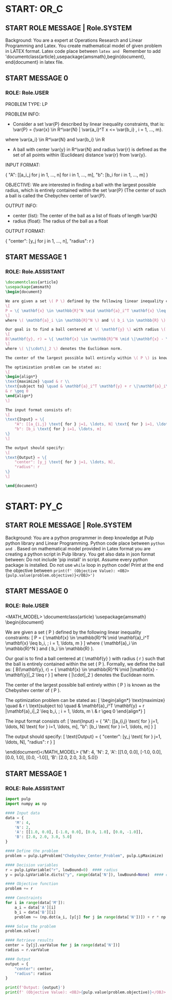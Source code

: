 # START: OR_C 
## START ROLE MESSAGE | Role.SYSTEM 
Background: You are a expert at Operations Research and Linear Programming and Latex. You create mathematical model of given problem in LATEX format. Latex code place between ```latex and ``` Remember to add 'documentclass{article},usepackage{amsmath},begin{document}, end{document} in latex file. 
## START MESSAGE 0 
### ROLE: Role.USER
<DESCRIPTION>

PROBLEM TYPE: LP

PROBLEM INFO: 
- Consider a set \var{P} described by linear inequality constraints, that is:
 \var{P} = {\var{x} \in R^\var{N} | \var{a_i}^T x <= \var{b_i} , i = 1, ..., m}.

where \var{a_i} \in R^\var{N} and \var{b_i} \in R

- A ball with center \var{y} in R^\var{N} and radius \var{r} is defined as the set of all points within (Euclidean) distance \var{r} from \var{y}.


INPUT FORMAT: 

{
    "A": [[a_i_j for j in 1, ..., n] for i in 1, ..., m],
    "b": [b_i for i in 1, ..., m]
}

OBJECTIVE: We are interested in finding a ball with the largest possible radius, which is entirely contained within the set \var{P} (The center of such a ball is called the Chebychev center of \var{P}.

OUTPUT INFO:

- center (list): The center of the ball as a list of floats of length \var{N}
- radius (float): The radius of the ball as a float

OUTPUT FORMAT:

{
    "center": [y_j for j in 1, ..., n],
    "radius": r
}


</DESCRIPTION>


## START MESSAGE 1 
### ROLE: Role.ASSISTANT
```latex
\documentclass{article}
\usepackage{amsmath}
\begin{document}

We are given a set \( P \) defined by the following linear inequality constraints:
\[
P = \{ \mathbf{x} \in \mathbb{R}^N \mid \mathbf{a}_i^T \mathbf{x} \leq b_i, \; i = 1, \ldots, m \}
\]
where \( \mathbf{a}_i \in \mathbb{R}^N \) and \( b_i \in \mathbb{R} \).

Our goal is to find a ball centered at \( \mathbf{y} \) with radius \( r \) such that the ball is entirely contained within the set \( P \). Formally, we define the ball as:
\[
B(\mathbf{y}, r) = \{ \mathbf{x} \in \mathbb{R}^N \mid \|\mathbf{x} - \mathbf{y}\|_2 \leq r \}
\]
where \( \|\cdot\|_2 \) denotes the Euclidean norm.

The center of the largest possible ball entirely within \( P \) is known as the Chebyshev center of \( P \).

The optimization problem can be stated as:
\[
\begin{align*}
\text{maximize} \quad & r \\
\text{subject to} \quad & \mathbf{a}_i^T \mathbf{y} + r \|\mathbf{a}_i\|_2 \leq b_i, \; i = 1, \ldots, m \\
& r \geq 0
\end{align*}
\]

The input format consists of:
\[
\text{Input} = \{
    "A": [[a_{i,j} \text{ for } j=1, \ldots, N] \text{ for } i=1, \ldots, m],
    "b": [b_i \text{ for } i=1, \ldots, m]
\}
\]

The output should specify:
\[
\text{Output} = \{
    "center": [y_j \text{ for } j=1, \ldots, N],
    "radius": r
\}
\]

\end{document}
```

# START: PY_C 
## START ROLE MESSAGE | Role.SYSTEM 
Background: You are a python programmer in deep knowledge at Pulp python library and Linear Programming. Python code place between ```python and ```. Based on mathematical model provided in Latex format you are creating a python script in Pulp library. You get also data in json format between: <DATA></DATA> Do not include 'pip install' in script. Assume every python package is installed. Do not use `while` loop in python code! Print at the end the objective between <OBJ></OBJ> `print(f' (Objective Value): <OBJ>{pulp.value(problem.objective)}</OBJ>')` 
## START MESSAGE 0 
### ROLE: Role.USER
<MATH_MODEL>
\documentclass{article}
\usepackage{amsmath}
\begin{document}

We are given a set \( P \) defined by the following linear inequality constraints:
\[
P = \{ \mathbf{x} \in \mathbb{R}^N \mid \mathbf{a}_i^T \mathbf{x} \leq b_i, \; i = 1, \ldots, m \}
\]
where \( \mathbf{a}_i \in \mathbb{R}^N \) and \( b_i \in \mathbb{R} \).

Our goal is to find a ball centered at \( \mathbf{y} \) with radius \( r \) such that the ball is entirely contained within the set \( P \). Formally, we define the ball as:
\[
B(\mathbf{y}, r) = \{ \mathbf{x} \in \mathbb{R}^N \mid \|\mathbf{x} - \mathbf{y}\|_2 \leq r \}
\]
where \( \|\cdot\|_2 \) denotes the Euclidean norm.

The center of the largest possible ball entirely within \( P \) is known as the Chebyshev center of \( P \).

The optimization problem can be stated as:
\[
\begin{align*}
\text{maximize} \quad & r \\
\text{subject to} \quad & \mathbf{a}_i^T \mathbf{y} + r \|\mathbf{a}_i\|_2 \leq b_i, \; i = 1, \ldots, m \\
& r \geq 0
\end{align*}
\]

The input format consists of:
\[
\text{Input} = \{
    "A": [[a_{i,j} \text{ for } j=1, \ldots, N] \text{ for } i=1, \ldots, m],
    "b": [b_i \text{ for } i=1, \ldots, m]
\}
\]

The output should specify:
\[
\text{Output} = \{
    "center": [y_j \text{ for } j=1, \ldots, N],
    "radius": r
\}
\]

\end{document}</MATH_MODEL>
<DATA>
{'M': 4, 'N': 2, 'A': [[1.0, 0.0], [-1.0, 0.0], [0.0, 1.0], [0.0, -1.0]], 'B': [2.0, 2.0, 3.0, 5.0]}</DATA>


## START MESSAGE 1 
### ROLE: Role.ASSISTANT
```python
import pulp
import numpy as np

#### Input data
data = {
    'M': 4,
    'N': 2,
    'A': [[1.0, 0.0], [-1.0, 0.0], [0.0, 1.0], [0.0, -1.0]],
    'B': [2.0, 2.0, 3.0, 5.0]
}

#### Define the problem
problem = pulp.LpProblem("Chebyshev_Center_Problem", pulp.LpMaximize)

#### Decision variables
r = pulp.LpVariable("r", lowBound=0)  #### radius
y = pulp.LpVariable.dicts("y", range(data['N']), lowBound=None)  #### center coordinates

#### Objective function
problem += r

#### Constraints
for i in range(data['M']):
    a_i = data['A'][i]
    b_i = data['B'][i]
    problem += (np.dot(a_i, [y[j] for j in range(data['N'])]) + r * np.linalg.norm(a_i) <= b_i)

#### Solve the problem
problem.solve()

#### Retrieve results
center = [y[j].varValue for j in range(data['N'])]
radius = r.varValue

#### Output
output = {
    "center": center,
    "radius": radius
}

print(f'Output: {output}')
print(f' (Objective Value): <OBJ>{pulp.value(problem.objective)}</OBJ>')
```

